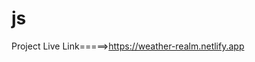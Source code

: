 # js

<!-- "flow of the program ===>searchbutton,locationbutton(.eventlistener) ===>fetchweather()====>displayWeather,Extendedweather
                                                                             ||
                                                                             ||
                                                                             ||========>Also add "Recentsearched" cities
                                                                             ||=========>Saves the recent cities in local storage using SaveData();
                                                                              -->

Project Live Link=====>https://weather-realm.netlify.app
